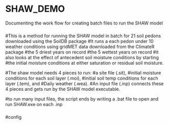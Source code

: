 # SHAW_DEMO
Documenting the work flow for creating batch files to run the SHAW model

###
#This is a method for running the SHAW model in batch for 21 soil pedons downloaded using the SoilDB package
#It runs a each pedon under 10 weather conditions using gridMET data downloaded from the ClimateR package
  #the 5 driest years on record
  #the 5 wettest years on record
#it also looks at the effect of antecedent soil moisture conditions by starting
#the initial moisture conditions at either saturation or residual soil moisture.

#The shaw model needs 4 pieces to run:
#a site file (.sit), 
#initial moisture conditions for each soil layer (.moi),
#initial soil temp conditions for each layer (.tem), and
#Daily weather (.wea).
#An input file (.inp) connects these 4 pieces and gets run by the SHAW model executable.

#to run many input files, the script ends by writing a .bat file to open and run SHAW.exe on each .inp 
###
#config
